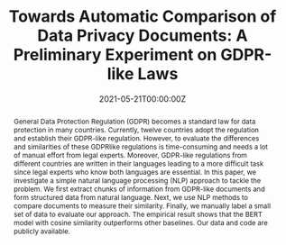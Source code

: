 ---
title: "Towards Automatic Comparison of Data Privacy Documents: A Preliminary Experiment on GDPR-like Laws"

# Authors
# If you created a profile for a user (e.g. the default `admin` user), write the username (folder name) here 
# and it will be replaced with their full name and linked to their profile.
authors:
- admin
- Yaguang Liu

date: "2021-05-21T00:00:00Z"
doi: ""

# Publication type.
# Legend: 0 = Uncategorized; 1 = Conference paper; 2 = Journal article;
# 3 = Preprint / Working Paper; 4 = Report; 5 = Book; 6 = Book section;
# 7 = Thesis; 8 = Patent
publication_types: ["3"]

# Publication name and optional abbreviated publication name.
publication: In *arXiv*
publication_short: In ***arXiv***

abstract: General Data Protection Regulation (GDPR) becomes a standard law for data protection in many countries. Currently, twelve countries adopt the regulation and establish their GDPR-like regulation. However, to evaluate the differences and similarities of these GDPRlike regulations is time-consuming and needs a lot of manual effort from legal experts. Moreover, GDPR-like regulations from different countries are written in their languages leading to a more difficult task since legal experts who know both languages are essential. In this paper, we investigate a simple natural language processing (NLP) approach to tackle the problem. We first extract chunks of information from GDPR-like documents and form structured data from natural language. Next, we use NLP methods to compare documents to measure their similarity. Finally, we manually label a small set of data to evaluate our approach. The empirical result shows that the BERT model with cosine similarity outperforms other baselines. Our data and code are publicly available.

tags: [gdpr, gdpr-like, personal-data-protection, data-privacy, legal-document-analysis, document-similarity, natural-language-processing, nlp]

# Display this page in the Featured widget?
featured: false

# Custom links (uncomment lines below)
links:
- name: Preprint
  url: https://arxiv.org/abs/2105.10117

url_pdf: 'https://arxiv.org/pdf/2105.10117.pdf'
url_code: 'https://github.com/kornosk/GDPR-similarity-comparison'
url_dataset: 'https://github.com/kornosk/GDPR-similarity-comparison'
url_poster: ''
url_project: ''
url_slides: ''
url_source: ''
url_video: ''

# Associated Projects (optional).
#   Associate this publication with one or more of your projects.
#   Simply enter your project's folder or file name without extension.
#   E.g. `internal-project` references `content/project/internal-project/index.md`.
#   Otherwise, set `projects: []`.
projects: []

# Slides (optional).
#   Associate this publication with Markdown slides.
#   Simply enter your slide deck's filename without extension.
#   E.g. `slides: "example"` references `content/slides/example/index.md`.
#   Otherwise, set `slides: ""`.
slides: ""
---